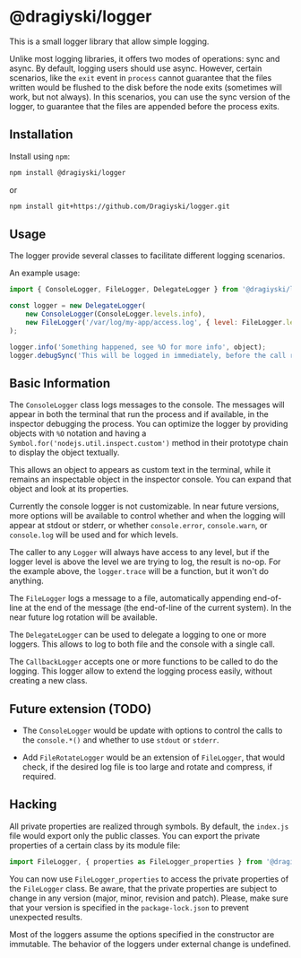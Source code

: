 # @dragiyski/logger

This is a small logger library that allow simple logging.

Unlike most logging libraries, it offers two modes of operations: sync and     
async. By default, logging users should use async. However, certain scenarios,
like the `exit` event in `process` cannot guarantee that the files written would
be flushed to the disk before the node exits (sometimes will work, but not
always). In this scenarios, you can use the sync version of the logger, to
guarantee that the files are appended before the process exits.

## Installation

Install using `npm`:

```bash
npm install @dragiyski/logger
```

or

```bash
npm install git+https://github.com/Dragiyski/logger.git
```

## Usage

The logger provide several classes to facilitate different logging scenarios.

An example usage:

```javascript
import { ConsoleLogger, FileLogger, DelegateLogger } from '@dragiyski/logger';

const logger = new DelegateLogger(
    new ConsoleLogger(ConsoleLogger.levels.info),
    new FileLogger('/var/log/my-app/access.log', { level: FileLogger.levels.info })
);

logger.info('Something happened, see %O for more info', object);
logger.debugSync('This will be logged in immediately, before the call returns');
```

## Basic Information

The ``ConsoleLogger`` class logs messages to the console. The messages will
appear in both the terminal that run the process and if available, in the
inspector debugging the process. You can optimize the logger by providing
objects with `%O` notation and having a
``Symbol.for('nodejs.util.inspect.custom')`` method in their prototype chain
to display the object textually.

This allows an object to appears as custom text in the terminal, while it
remains an inspectable object in the inspector console. You can expand that
object and look at its properties.

Currently the console logger is not customizable. In near future versions,
more options will be available to control whether and when the logging
will appear at stdout or stderr, or whether ``console.error``, ``console.warn``,
or ``console.log`` will be used and for which levels.

The caller to any ``Logger`` will always have access to any level, but if the
logger level is above the level we are trying to log, the result is no-op. For
the example above, the ``logger.trace`` will be a function, but it won't do
anything.

The ``FileLogger`` logs a message to a file, automatically appending end-of-line
at the end of the message (the end-of-line of the current system). In the near
future log rotation will be available.

The ``DelegateLogger`` can be used to delegate a logging to one or more loggers.
This allows to log to both file and the console with a single call.

The ``CallbackLogger`` accepts one or more functions to be called to do the
logging. This logger allow to extend the logging process easily, without
creating a new class.

## Future extension (TODO)

* The ``ConsoleLogger`` would be update with options to control the calls to
the ``console.*()`` and whether to use ``stdout`` or ``stderr``.

* Add ``FileRotateLogger`` would be an extension of ``FileLogger``, that would
check, if the desired log file is too large and rotate and compress, if
required.

## Hacking

All private properties are realized through symbols. By default, the
``index.js`` file would export only the public classes. You can export
the private properties of a certain class by its module file:

```javascript
import FileLogger, { properties as FileLogger_properties } from '@dragiyski/logger/file-logger.js';
```

You can now use ``FileLogger_properties`` to access the private properties of
the ``FileLogger`` class. Be aware, that the private properties are subject to
change in any version (major, minor, revision and patch). Please, make sure
that your version is specified in the ``package-lock.json`` to prevent
unexpected results.

Most of the loggers assume the options specified in the constructor are
immutable. The behavior of the loggers under external change is undefined.

